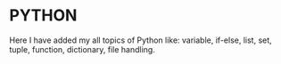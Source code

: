 # PYTHON
Here I have added my all topics of Python like: variable, if-else, list, set, tuple, function, dictionary, file handling.
